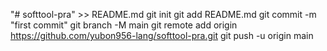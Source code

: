 "# softtool-pra" >> README.md
git init
git add README.md
git commit -m "first commit"
git branch -M main
git remote add origin https://github.com/yubon956-lang/softtool-pra.git
git push -u origin main
